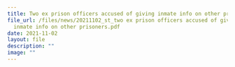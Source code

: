 ```yaml
---
title: Two ex prison officers accused of giving inmate info on other prisoners
file_url: /files/news/20211102_st_two ex prison officers accused of giving
  inmate info on other prisoners.pdf
date: 2021-11-02
layout: file
description: ""
image: ""
---
```

